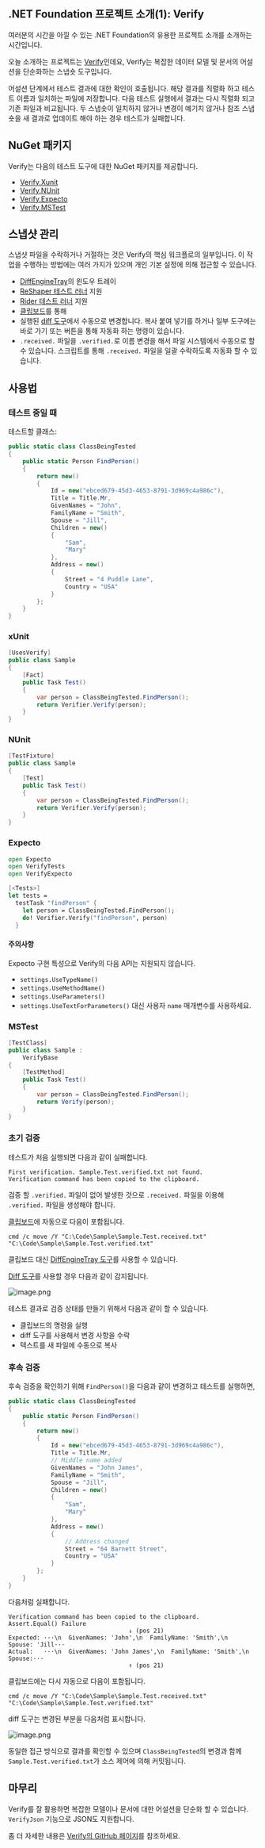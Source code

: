 ## .NET Foundation 프로젝트 소개(1): Verify

여러분의 시간을 아낄 수 있는 .NET Foundation의 유용한 프로젝트 소개를 소개하는 시간입니다.

오늘 소개하는 프로젝트는 [Verify](https://github.com/VerifyTests/Verify)인데요, Verify는 복잡한 데이터 모델 및 문서의 어설션을 단순화하는 스냅숏 도구입니다.

어설션 단계에서 테스트 결과에 대한 확인이 호출됩니다. 해당 결과를 직렬화 하고 테스트 이름과 일치하는 파일에 저장합니다. 다음 테스트 실행에서 결과는 다시 직렬화 되고 기존 파일과 비교됩니다. 두 스냅숏이 일치하지 않거나 변경이 예기치 않거나 참조 스냅숏을 새 결과로 업데이트 해야 하는 경우 테스트가 실패합니다.


## NuGet 패키지

Verify는 다음의 테스트 도구에 대한 NuGet 패키지를 제공합니다.

- [Verify.Xunit](https://nuget.org/packages/Verify.Xunit/)
- [Verify.NUnit](https://nuget.org/packages/Verify.NUnit/)
- [Verify.Expecto](https://nuget.org/packages/Verify.Expecto/)
- [Verify.MSTest](https://nuget.org/packages/Verify.MSTest/)


## 스냅샷 관리

스냅샷 파일을 수락하거나 거절하는 것은 Verify의 핵심 워크플로의 일부입니다. 이 작업을 수행하는 방법에는 여러 가지가 있으며 개인 기본 설정에 의해 접근할 수 있습니다.
- [DiffEngineTray](https://github.com/VerifyTests/DiffEngine/blob/main/docs/tray.md)의 윈도우 트레이
- [ReShaper 테스트 러너](https://plugins.jetbrains.com/plugin/17241-verify-support) 지원
- [Rider 테스트 러너](https://plugins.jetbrains.com/plugin/17240-verify-support) 지원
- [클립보드](https://github.com/VerifyTests/Verify/blob/main/docs/clipboard.md)를 통해
- 실행된 [diff 도구](https://github.com/VerifyTests/DiffEngine#supported-tools)에서 수동으로 변경합니다. 복사 붙여 넣기를 하거나 일부 도구에는 바로 가기 또는 버튼을 통해 자동화 하는 명령이 있습니다.
- `.received.` 파일을 `.verified.`로 이름 변경을 해서 파일 시스템에서 수동으로 할 수 있습니다. 스크립트를 통해 `.received.` 파일을 일괄 수락하도록 자동화 할 수 있습니다.

## 사용법

### 테스트 중일 때

테스트할 클래스:
```csharp
public static class ClassBeingTested
{
    public static Person FindPerson()
    {
        return new()
        {
            Id = new("ebced679-45d3-4653-8791-3d969c4a986c"),
            Title = Title.Mr,
            GivenNames = "John",
            FamilyName = "Smith",
            Spouse = "Jill",
            Children = new()
            {
                "Sam",
                "Mary"
            },
            Address = new()
            {
                Street = "4 Puddle Lane",
                Country = "USA"
            }
        };
    }
}
```

### xUnit

```csharp
[UsesVerify]
public class Sample
{
    [Fact]
    public Task Test()
    {
        var person = ClassBeingTested.FindPerson();
        return Verifier.Verify(person);
    }
}
```

### NUnit

```csharp
[TestFixture]
public class Sample
{
    [Test]
    public Task Test()
    {
        var person = ClassBeingTested.FindPerson();
        return Verifier.Verify(person);
    }
}
```

### Expecto

```fsharp
open Expecto
open VerifyTests
open VerifyExpecto

[<Tests>]
let tests =
  testTask "findPerson" {
    let person = ClassBeingTested.FindPerson();
    do! Verifier.Verify("findPerson", person)
  }
```

#### 주의사항
Expecto 구현 특성으로 Verify의 다음 API는 지원되지 않습니다.
- `settings.UseTypeName()`
- `settings.UseMethodName()`
- `settings.UseParameters()`
- `settings.UseTextForParameters()`
대신 사용자 `name` 매개변수를 사용하세요.

### MSTest

```csharp
[TestClass]
public class Sample :
    VerifyBase
{
    [TestMethod]
    public Task Test()
    {
        var person = ClassBeingTested.FindPerson();
        return Verify(person);
    }
}
```

### 초기 검증

테스트가 처음 실행되면 다음과 같이 실패합니다.

```
First verification. Sample.Test.verified.txt not found.
Verification command has been copied to the clipboard.
```

검증 할 `.verified.` 파일이 없어 발생한 것으로 `.received.` 파일을 이용해 `.verified.` 파일을 생성해야 합니다.

[클립보드](https://github.com/VerifyTests/Verify/blob/main/docs/clipboard.md)에 자동으로 다음이 포함됩니다.

```
cmd /c move /Y "C:\Code\Sample\Sample.Test.received.txt" "C:\Code\Sample\Sample.Test.verified.txt"
```

클립보드 대신 [DiffEngineTray 도구](https://github.com/VerifyTests/DiffEngine/blob/master/docs/tray.md)를 사용할 수 있습니다.

[Diff 도구](https://github.com/VerifyTests/DiffEngine)를 사용할 경우 다음과 같이 감지됩니다.

![image.png](https://cdn.hashnode.com/res/hashnode/image/upload/v1636939453066/m0wp5g3fX.png)

테스트 결과로 검증 상태를 만들기 위해서 다음과 같이 할 수 있습니다.
- 클립보드의 명령을 실행
- diff 도구를 사용해서 변경 사항을 수락
- 텍스트를 새 파일에 수동으로 복사

### 후속 검증

후속 검증을 확인하기 위해 `FindPerson()`을 다음과 같이 변경하고 테스트를 실행하면,

```csharp
public static class ClassBeingTested
{
    public static Person FindPerson()
    {
        return new()
        {
            Id = new("ebced679-45d3-4653-8791-3d969c4a986c"),
            Title = Title.Mr,
            // Middle name added
            GivenNames = "John James",
            FamilyName = "Smith",
            Spouse = "Jill",
            Children = new()
            {
                "Sam",
                "Mary"
            },
            Address = new()
            {
                // Address changed
                Street = "64 Barnett Street",
                Country = "USA"
            }
        };
    }
}
```

다음처럼 실패합니다.

```
Verification command has been copied to the clipboard.
Assert.Equal() Failure
                                  ↓ (pos 21)
Expected: ···\n  GivenNames: 'John',\n  FamilyName: 'Smith',\n  Spouse: 'Jill···
Actual:   ···\n  GivenNames: 'John James',\n  FamilyName: 'Smith',\n  Spouse:···
                                  ↑ (pos 21)
```

클립보드에는 다시 자동으로 다음이 포함됩니다.

```
cmd /c move /Y "C:\Code\Sample\Sample.Test.received.txt" "C:\Code\Sample\Sample.Test.verified.txt"
```

diff 도구는 변경된 부분을 다음처럼 표시합니다.

![image.png](https://cdn.hashnode.com/res/hashnode/image/upload/v1636939823840/ctaXaRa6j.png)

동일한 접근 방식으로 결과를 확인할 수 있으며 `ClassBeingTested`의 변경과 함께 `Sample.Test.verified.txt`가 소스 제어에 의해 커밋됩니다.

## 마무리

Verify를 잘 활용하면 복잡한 모델이나 문서에 대한 어설션을 단순화 할 수 있습니다. `VerifyJson` 기능으로 JSON도 지원합니다. 

좀 더 자세한 내용은 [Verify의 GitHub 페이지](https://github.com/VerifyTests/Verify)를 참조하세요. 
